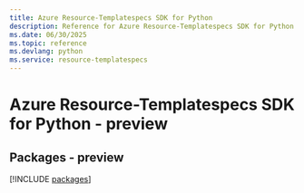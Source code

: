 ```yaml
---
title: Azure Resource-Templatespecs SDK for Python
description: Reference for Azure Resource-Templatespecs SDK for Python
ms.date: 06/30/2025
ms.topic: reference
ms.devlang: python
ms.service: resource-templatespecs
---
```

# Azure Resource-Templatespecs SDK for Python - preview
## Packages - preview
[!INCLUDE [packages](resource-templatespecs-index.md)]
